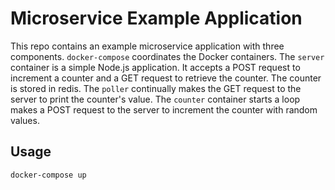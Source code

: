 # Microservice Example Application

This repo contains an example microservice application with three
components. `docker-compose` coordinates the Docker containers. The
`server` container is a simple Node.js application. It accepts a POST
request to increment a counter and a GET request to retrieve the
counter. The counter is stored in redis. The `poller` continually
makes the GET request to the server to print the counter's value. The
`counter` container starts a loop makes a POST request to the server
to increment the counter with random values.

## Usage

```
docker-compose up
```
